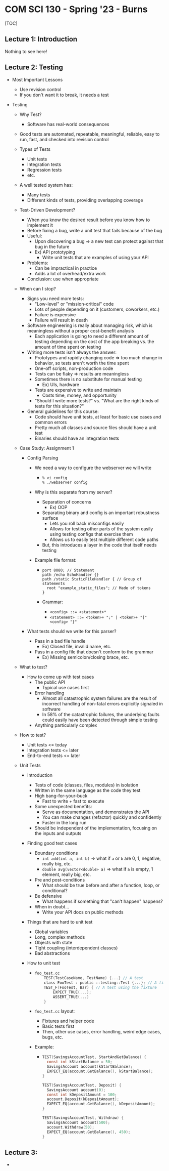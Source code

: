 # COM SCI 130 - Spring '23 - Burns

[TOC]

## Lecture 1: Introduction

Nothing to see here!



## Lecture 2: Testing

- Most Important Lessons

  - Use revision control
  - If you don't want it to break, it needs a test

- Testing

  - Why Test?

    - Software has real-world consequences

  - Good tests are automated, repeatable, meaningful, reliable, easy to run, fast, and checked into revision control

  - Types of Tests

    - Unit tests
    - Integration tests
    - Regression tests
    - etc.

  - A well tested system has:

    - Many tests
    - Different kinds of tests, providing overlapping coverage

  - Test-Driven Development?

    - When you know the desired result before you know how to implement it
    - Before fixing a bug, write a unit test that fails because of the bug
    - Useful:
      - Upon discovering a bug => a new test can protect against that bug in the future
      - Ex) API prototyping
        - Write unit tests that are examples of using your API
    - Problems:
      - Can be impractical in practice
      - Adds a lot of overhead/extra work
    -  Conclusion: use when appropriate

  - When can I stop?

    - Signs you need more tests:
      - "Low-level" or "mission-critical" code
      - Lots of people depending on it (customers, coworkers, etc.)
      - Failure is expensive
      - Failure will result in death
    - Software engineering is really about managing risk, which is meaningless without a proper cost-benefit analysis
      - Each application is going to need a different amount of testing depending on the cost of the app breaking vs. the amount of time spent on testing
    - Writing more tests isn't always the answer:
      - Prototypes and rapidly changing code => too much change in behavior, so tests aren't worth the time spent
      - One-off scripts, non-production code
      - Tests can be flaky => results are meaningless
      - Sometimes there is no substitute for manual testing
        - Ex) UIs, hardware
      - Tests are expensive to write and maintain
        - Costs time, money, and opportunity
      - "Should I write more tests?" vs. "What are the right kinds of tests for this situation?"
    - General guidelines for this course:
      - Code should have unit tests, at least for basic use cases and common errors
      - Pretty much all classes and source files should have a unit test
      - Binaries should have an integration tests

  - Case Study: Assignment 1

    - Config Parsing

      - We need a way to configure the webserver we will write

        - ```bash
          % vi config
          % ./webserver config
          ```

      - Why is this separate from my server?

        - Separation of concerns
          - Ex) OOP
        - Separating binary and config is an important robustness surface
          - Lets you roll back misconfigs easily
          - Allows for testing other parts of the system easily using testing configs that exercise them
          - Allows us to easily test multiple different code paths
        - But, this introduces a layer in the code that itself needs testing

      - Example file format:

        - ```config
          port 8080; // Statement
          path /echo EchoHandler {}
          path /static StaticFileHandler { // Group of statements
          	root "example_static_files"; // Made of tokens
          }
          ```

        - Grammar:

          - `<config> ::= <statement>*`
          - `<statement> ::= <token>+ ";" | <token>+ "{" <config> "}"`

    - What tests should we write for this parser?

      - Pass in a bad file handle
        - Ex) Closed file, invalid name, etc.
      - Pass in a config file that doesn't conform to the grammar
        - Ex) Missing semicolon/closing brace, etc.

  - What to test?

    - How to come up with test cases
      - The public API
        - Typical use cases first
      - Error handling
        - Almost all catastrophic system failures are the result of incorrect handling of non-fatal errors explicitly signaled in software
        - In 58% of the catastrophic failures, the underlying faults could easily have been detected through simple testing
      - Anything particularly complex

  - How to test?

    - Unit tests <= today
    - Integration tests <= later
    - End-to-end tests <= later

  - Unit Tests

    - Introduction

      - Tests of code (classes, files, modules) in isolation
      - Written in the same language as the code they test
      - High bang-for-your-buck
        - Fast to write + fast to execute
      - Some unexpected benefits:
        - Serve as documentation, and demonstrates the API
        - You can make changes (refactor) quickly and confidently
        - Faster in the long run
      - Should be independent of the implementation, focusing on the inputs and outputs

    - Finding good test cases

      - Boundary conditions
        - `int add(int a, int b)` => what if `a` or `b` are 0, 1, negative, really big, etc.
        - `double avg(vector<double> a)` => what if `a` is empty, 1 element, really big, etc.
      - Pre and post-conditions
        - What should be true before and after a function, loop, or conditional?
      - Be defensive
        - What happens if something that "can't happen" happens?
      - When in doubt...
        - Write your API docs on public methods

    - Things that are hard to unit test

      - Global variables
      - Long, complex methods
      - Objects with state
      - Tight coupling (interdependent classes)
      - Bad abstractions

    - How to unit test

      - ```c
        foo_test.cc
        	TEST(TestCaseName, TestName) {...} // A test
        	class FooTest : public ::testing::Test {...}; // A fixture
        	TEST_F(FooTest, Bar) { // A test using the fixture
                EXPECT_TRUE(...);
                ASSERT_TRUE(...)
            }
        ```

      - `foo_test.cc` layout:

        - Fixtures and helper code
        - Basic tests first
        - Then, other use cases, error handling, weird edge cases, bugs, etc.

      - Example:

        - ```c
          TEST(SavingsAccountTest, StartAndGetBalance) {
            const int kStartBalance = 50;
            SavingsAccount account(kStartBalance);
            EXPECT_EQ(account.GetBalance(), kStartBalance);
          }
          
          TEST(SavingsAccountTest, Deposit) {
            SavingsAccount account(0);
            const int kDepositAmount = 100;
            account.Deposit(kDepositAmount);
            EXPECT_EQ(account.GetBalance(), kDepositAmount);
          }
          
          TEST(SavingsAccountTest, Withdraw) {
            SavingsAccount account(500);
            account.Withdraw(50);
            EXPECT_EQ(account.GetBalance(), 450);
          }
          ```

          



## Lecture 3:

- 
